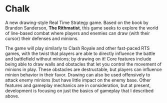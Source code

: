 # Chalk
A new drawing-style Real Time Strategy game. Based on the book by Brandon Sanderson, **The Rithmatist**, this game seeks to explore the world of line-based combat where players and enemies can draw (with their cursor) their defenses and minions.

The game will play similarly to Clash Royale and other fast-paced RTS games, with the twist that players are able to directly influence the battle and battlefield without minions; by drawing on it! Core features include being able to draw walls and obstacles that let you control the movement of minions in play. These obstacles are destructable, but players can influence minion behavior in their favor. Drawing can also be used offensively to attack enemy minions (but have little impact on the enemy base. Other features and gameplay mechanics are in consideration, but at present, development is focusing on just the basics of gameplay that I described above.
